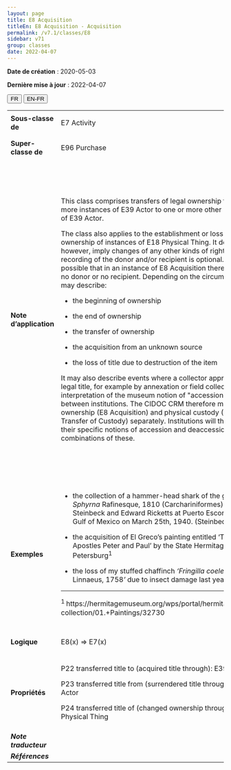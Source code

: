 ```yaml
---
layout: page
title: E8 Acquisition
titleEn: E8 Acquisition - Acquisition
permalink: /v7.1/classes/E8
sidebar: v71
group: classes
date: 2022-04-07
---
```


**Date de création** : 2020-05-03

**Dernière mise à jour** : 2022-04-07

<div class="lang-buttons">
  <button id="fr" class="activate">FR</button>
  <button id="en-fr">EN-FR</button>
</div>

<table>
				<tbody>
				<tr>
					<td><strong>Sous-classe de</strong></td>
					<td class="en"><p>E7 Activity</p>
							</td>
						<td><p><code class="language-plaintext highlighter-rouge">E7_Activité</code></p>
							</td>
						</tr>
					<tr>
					<td><strong>Super-classe de</strong></td>
					<td class="en"><p>E96 Purchase</p>
							</td>
						<td><p><code class="language-plaintext highlighter-rouge">E96_Achat</code></p>
							</td>
						</tr>
					<tr>
					<td><strong>Note d’application</strong></td>
					<td class="en"><p>This class comprises transfers of legal ownership from one or more instances of E39 Actor to one or more other instances of E39 Actor.</p>
							<p>The class also applies to the establishment or loss of ownership of instances of E18 Physical Thing. It does not, however, imply changes of any other kinds of right. The recording of the donor and/or recipient is optional. It is possible that in an instance of E8 Acquisition there is either no donor or no recipient. Depending on the circumstances, it may describe:</p>
							<ul><li><p>the beginning of ownership</p>
							</li>
									<li><p>the end of ownership</p>
							</li>
										<li><p>the transfer of ownership</p>
							</li>
										<li><p>the acquisition from an unknown source</p>
							</li>
										<li><p>the loss of title due to destruction of the item</p>
							</li></ul>
										<p>It may also describe events where a collector appropriates legal title, for example by annexation or field collection. The interpretation of the museum notion of "accession" differs between institutions. The CIDOC CRM therefore models legal ownership (E8 Acquisition) and physical custody (E10 Transfer of Custody) separately. Institutions will then model their specific notions of accession and deaccession as combinations of these.</p>
							</td>
						<td><p>Cette classe comprend les transferts de propriété légale d'une ou de plusieurs instances de <code class="language-plaintext highlighter-rouge">E39_Actant</code> à une ou plusieurs instances de <code class="language-plaintext highlighter-rouge">E39_Actant</code>. </p>
							<p></p>
							<p>Cette classe s'applique aussi à l'établissement ou à la perte de propriété d'instances de <code class="language-plaintext highlighter-rouge">E18_Chose_matérielle</code>. Cependant, elle n'implique pas de changements quant à d'autres types de droits. </p>
							<p></p>
							<p>Le recensement du donneur et/ou du receveur de la propriété est optionnel et il est possible qu'une instance de <code class="language-plaintext highlighter-rouge">E8_Acquisition</code> n'ait pas de donneur ou pas de receveur. En fonction des circonstances, elle peut décrire : </p>
							<ul><li><p>Le début de la propriété; </p>
							</li>
									<li><p>La fin de la propriété; </p>
							</li>
										<li><p>Le transfert de la propriété; </p>
							</li>
										<li><p>L'acquisition auprès d'une source inconnue; </p>
							</li>
										<li><p>La perte du droit de propriété du fait de la destruction de ce qui en faisait l'objet. </p>
							</li></ul>
										<p></p>
							<p>Elle peut aussi décrire des évènements lors desquels une personne collectionnant s'approprie un droit de propriété légal du fait, par exemple, de l'annexion d'un ensemble contenant un élément ou de sa collecte sur un terrain. </p>
							<p></p>
							<p>L'interprétation de la notion muséale d'accession diffère d'une institution à l'autre, ce qui explique pourquoi le CIDOC CRM modélise différemment la propriété légale (<code class="language-plaintext highlighter-rouge">E8_Acquisition</code>) et la garde physique d'un élément (<code class="language-plaintext highlighter-rouge">E10_Transfert_de_la_garde</code>). Ainsi, les institutions peuvent modéliser leurs notions spécifiques d'accession et d'aliénation grâce à une combinaison de ces concepts. </p>
							</td>
						</tr>
					<tr>
					<td><strong>Exemples</strong></td>
					<td class="en"><ul><li><p>the collection of a hammer-head shark of the genus <em>Sphyrna</em> Rafinesque, 1810 (Carchariniformes) by John Steinbeck and Edward Ricketts at Puerto Escondido in the Gulf of Mexico on March 25th, 1940. (Steinbeck, 2000)<strong></strong></p>
							</li>
									<li><p>the acquisition of El Greco’s painting entitled ‘The Apostles Peter and Paul’ by the State Hermitage in Saint Petersburg<sup>1</sup><strong></strong></p>
							</li>
										<li><p>the loss of my stuffed chaffinch <em>‘Fringilla coelebs </em>Linnaeus, 1758<em>’</em> due to insect damage last year (fictitious)</p>
							</li></ul>
										<p></p>
							<hr><p></p>
							<p></p>
							<p><sup>1 </sup>https://hermitagemuseum.org/wps/portal/hermitage/digital-collection/01.+Paintings/32730</p>
							</td>
						<td><ul><li><p>La collecte d'un requin-marteau du genre Sphyrna Rafinesque, 1810 (ordre des Carcharhiniformes) par John Steinbeck et Edward Ricketts à Puerto Escondido dans le golfe du Mexique le 25 mars 1940 (Steinbeck, 2000)</p>
							</li>
									<li><p>L'acquisition de l'œuvre peinte du Greco intitulée <em>Saint Pierre et Saint Paul</em> par le musée d'État de l'Ermitage à Saint-Pétersbourg<sup>1</sup></p>
							</li>
										<li><p>La perte de mon pinson empaillé, de l'espèce Fringilla coelebs<em> </em>Linnaeus, 1758, en raison de dommages infligés par des insectes l'année dernière (fictif)</p>
							</li></ul>
										<p></p>
							<hr><p></p>
							<p></p>
							<p><sup>1 </sup>https://hermitagemuseum.org/wps/portal/hermitage/digital-collection/01.+Paintings/32730</p>
							</td>
						</tr>
					<tr>
					<td><strong>Logique</strong></td>
					<td class="en"><p>E8(x) ⇒ E7(x)</p>
							</td>
						<td><p>E8(x) ⇒ E7(x)</p>
							</td>
						</tr>
					<tr>
					<td><strong>Propriétés</strong></td>
					<td class="en"><p>P22 transferred title to (acquired title through): E39 Actor <strong></strong></p>
							<p>P23 transferred title from (surrendered title through): E39 Actor<strong></strong></p>
							<p>P24 transferred title of (changed ownership through): E18 Physical Thing</p>
							</td>
						<td><p><code class="language-plaintext highlighter-rouge">P22_a_transféré_le_titre_de_propriété_à (a_acquis_le_titre_de_propriété_par)</code> : <code class="language-plaintext highlighter-rouge">E39_Actant</code></p>
							<p><code class="language-plaintext highlighter-rouge">P23_a_transféré_le_titre_de_propriété_de (a_cédé_le_titre_de_propriété_à)</code> : <code class="language-plaintext highlighter-rouge">E39_Actant</code></p>
							<p><code class="language-plaintext highlighter-rouge">P24_a_transféré_le_titre_de_propriété_du (a_changé_de_propriétaire_par)</code> : <code class="language-plaintext highlighter-rouge">E18_Chose_matérielle</code>           </p>
							</td>
						</tr>
					<tr>
					<td><strong><em>Note traducteur</em></strong></td>
					<td colspan="2"><p></p>
							</td>
						</tr>
					<tr>
					<td><strong><em>Références</em></strong></td>
					<td colspan="2"><p><em></em></p>
							</td>
						</tr>
					</tbody>
				</table>
				